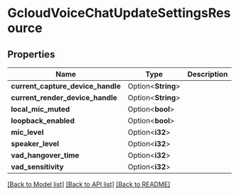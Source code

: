 # GcloudVoiceChatUpdateSettingsResource

## Properties

Name | Type | Description | Notes
------------ | ------------- | ------------- | -------------
**current_capture_device_handle** | Option<**String**> |  | [optional]
**current_render_device_handle** | Option<**String**> |  | [optional]
**local_mic_muted** | Option<**bool**> |  | [optional]
**loopback_enabled** | Option<**bool**> |  | [optional]
**mic_level** | Option<**i32**> |  | [optional]
**speaker_level** | Option<**i32**> |  | [optional]
**vad_hangover_time** | Option<**i32**> |  | [optional]
**vad_sensitivity** | Option<**i32**> |  | [optional]

[[Back to Model list]](../README.md#documentation-for-models) [[Back to API list]](../README.md#documentation-for-api-endpoints) [[Back to README]](../README.md)


